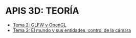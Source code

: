 # APIS 3D: TEORÍA

- [Tema 2: GLFW y OpenGL](T2.md)
- [Tema 3: El mundo y sus entidades, control de la cámara](../blob/master/TEORIA/T3.md)
